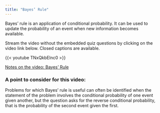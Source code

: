 ```yaml
---
title: "Bayes’ Rule"
---
```


Bayes’ rule is an application of conditional probability. It can be used to update the probability of an event when new information becomes available.

Stream the video without the embedded quiz questions by clicking on the video link below. Closed captions are available.

{{< youtube TNxQkbElnc0 >}}

[Notes on the video: Bayes’ Rule](../4-6-Bayes-Rules.pdf)

### A point to consider for this video:

Problems for which Bayes’ rule is useful can often be identified when the statement of the problem involves the conditional probability of one event given another, but the question asks for the reverse conditional probability, that is the probability of the second event given the first.